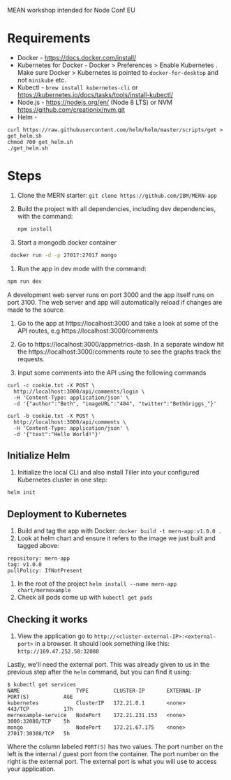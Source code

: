 MEAN workshop intended for Node Conf EU

# Requirements
- Docker - https://docs.docker.com/install/
- Kubernetes for Docker - Docker > Preferences > Enable Kubernetes . Make sure Docker > Kubernetes is pointed to `docker-for-desktop` and not `minikube` etc.
- Kubectl - `brew install kubernetes-cli` or https://kubernetes.io/docs/tasks/tools/install-kubectl/
- Node.js - https://nodejs.org/en/ (Node 8 LTS) or NVM https://github.com/creationix/nvm.git
- Helm -

```
curl https://raw.githubusercontent.com/helm/helm/master/scripts/get > get_helm.sh
chmod 700 get_helm.sh
./get_helm.sh
```


# Steps

1. Clone the MERN starter: `git clone https://github.com/IBM/MERN-app`
1. Build the project with all dependencies, including dev dependencies, with the command:

    ```bash
    npm install
    ```

1. Start a mongodb docker container

  ```bash
   docker run -d -p 27017:27017 mongo
  ```

1. Run the app in dev mode with the command:

  ```bash
  npm run dev
  ```

  A development web server runs on port 3000 and the app itself runs on port 3100. The web server and app will automatically reload if changes are made to the source.

1. Go to the app at https://localhost:3000 and take a look at some of the API routes, e.g https://localhost:3000/comments

1. Go to https://localhost:3000/appmetrics-dash. In a separate window hit the https://localhost:3000/comments route to see the graphs track the requests.

1. Input some comments into the API using the following commands

```
curl -c cookie.txt -X POST \
  http://localhost:3000/api/comments/login \
  -H 'Content-Type: application/json' \
  -d '{"author":"Beth", "imageURL":"404", "twitter":"BethGriggs_"}'
```

```
curl -b cookie.txt -X POST \
  http://localhost:3000/api/comments \      
  -H 'Content-Type: application/json' \
  -d '{"text":"Hello World!"}'   
```

## Initialize Helm


1. Initialize the local CLI and also install Tiller into your configured Kubernetes cluster in one step:

```
helm init
```

## Deployment to Kubernetes

1. Build and tag the app with Docker: `docker build -t mern-app:v1.0.0 .`
1. Look at helm chart and ensure it refers to the image we just built and tagged above:

```
repository: mern-app
tag: v1.0.0
pullPolicy: IfNotPresent
```

1. In the root of the project `helm install --name mern-app chart/mernexample`
1. Check all pods come up with `kubectl get pods`

## Checking it works

1. View the application go to `http://<cluster-external-IP>:<external-port>` in a browser. It should look something like this: `http://169.47.252.58:32080`


Lastly, we'll need the external port. This was already given to us in the previous step after the `helm` command, but you can find it using:

```
$ kubectl get services
NAME                  TYPE        CLUSTER-IP       EXTERNAL-IP   PORT(S)           AGE
kubernetes            ClusterIP   172.21.0.1       <none>        443/TCP           17h
mernexample-service   NodePort    172.21.231.153   <none>        3000:32080/TCP    5h
mongo                 NodePort    172.21.67.175    <none>        27017:30308/TCP   5h
```

Where the column labeled `PORT(S)` has two values. The port number on the left is the internal / guest port from the container. The port number on the right is the external port. The external port is what you will use to access your application.
